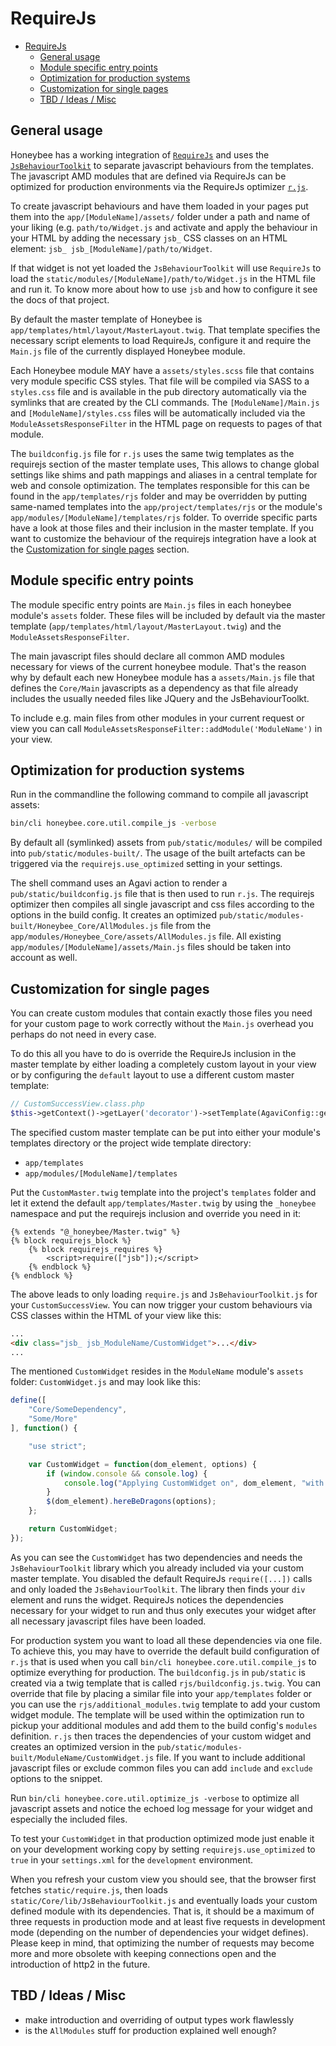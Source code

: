 # RequireJs

- [RequireJs](#requirejs)
  - [General usage](#general-usage)
  - [Module specific entry points](#module-specific-entry-points)
  - [Optimization for production systems](#optimization-for-production-systems)
  - [Customization for single pages](#customization-for-single-pages)
  - [TBD / Ideas / Misc](#tbd--ideas--misc)

## General usage

Honeybee has a working integration of [`RequireJs`](http://requirejs.org/) and uses the [`JsBehaviourToolkit`](https://github.com/DracoBlue/js-behaviour) to separate javascript behaviours from the templates. The javascript AMD modules that are defined via RequireJs can be optimized for production environments via the RequireJs optimizer [`r.js`](https://github.com/jrburke/r.js).

To create javascript behaviours and have them loaded in your pages put them into the `app/[ModuleName]/assets/` folder under a path and name of your liking (e.g. ```path/to/Widget.js``` and activate and apply the behaviour in your HTML by adding the necessary ```jsb_``` CSS classes on an HTML element: ```jsb_ jsb_[ModuleName]/path/to/Widget```.

If that widget is not yet loaded the `JsBehaviourToolkit` will use `RequireJs` to load the ```static/modules/[ModuleName]/path/to/Widget.js``` in the HTML file and run it. To know more about how to use `jsb` and how to configure it see the docs of that project.

By default the master template of Honeybee is ```app/templates/html/layout/MasterLayout.twig```. That template specifies the necessary script elements to load RequireJs, configure it and require the `Main.js` file of the currently displayed Honeybee module.

Each Honeybee module MAY have a `assets/styles.scss` file that contains very module specific CSS styles. That file will be compiled via SASS to a `styles.css` file and is available in the pub directory automatically via the symlinks that
are created by the CLI commands. The `[ModuleName]/Main.js` and `[ModuleName]/styles.css` files will be automatically included via the `ModuleAssetsResponseFilter` in the HTML page on requests to pages of that module.

The `buildconfig.js` file for `r.js` uses the same twig templates as the requirejs section of the master template uses, This allows to change global settings like shims and path mappings and aliases in a central template for web and console optimization. The templates responsible for this can be found in the ```app/templates/rjs``` folder and may be overridden by putting same-named templates into the ```app/project/templates/rjs``` or the module's ```app/modules/[ModuleName]/templates/rjs``` folder. To override specific parts have a look at those files and their inclusion in the master template. If you want to customize the behaviour of the requirejs integration have a look at the [Customization for single pages](#customization-for-single-pages) section.

## Module specific entry points

The module specific entry points are ```Main.js``` files in each honeybee module's `assets` folder. These files will be included by default via the master template (```app/templates/html/layout/MasterLayout.twig```) and the `ModuleAssetsResponseFilter`.

The main javascript files should declare all common AMD modules necessary for views of the current honeybee module. That's the reason why by default each new Honeybee module has a `assets/Main.js` file that defines the `Core/Main` javascripts as a dependency as that file already includes the usually needed files like JQuery and the JsBehaviourToolkt.

To include e.g. main files from other modules in your current request or view you can call ```ModuleAssetsResponseFilter::addModule('ModuleName')``` in your view.

## Optimization for production systems

Run in the commandline the following command to compile all javascript assets:

```sh
bin/cli honeybee.core.util.compile_js -verbose
```

By default all (symlinked) assets from ```pub/static/modules/``` will be compiled into ```pub/static/modules-built/```. The usage of the built artefacts can be triggered via the ```requirejs.use_optimized``` setting in your settings.

The shell command uses an Agavi action to render a ```pub/static/buildconfig.js``` file that is then used to run `r.js`. The requirejs optimizer then compiles all single javascript and css files according to the options in the build config. It creates an optimized ```pub/static/modules-built/Honeybee_Core/AllModules.js``` file from the ```app/modules/Honeybee_Core/assets/AllModules.js``` file. All existing ```app/modules/[ModuleName]/assets/Main.js``` files should be taken into account as well.

## Customization for single pages

You can create custom modules that contain exactly those files you need for your custom page to work correctly without the ```Main.js``` overhead you perhaps do not need in every case.

To do this all you have to do is override the RequireJs inclusion in the master template by either loading a completely custom layout in your view or by configuring the `default` layout to use a different custom master template:

```php
// CustomSuccessView.class.php
$this->getContext()->getLayer('decorator')->setTemplate(AgaviConfig::get('project.templates_dir').'/CustomMaster');
```

The specified custom master template can be put into either your module's templates directory or the project wide template directory:

- ```app/templates```
- ```app/modules/[ModuleName]/templates```

Put the `CustomMaster.twig` template into the project's `templates` folder and let it extend the default `app/templates/Master.twig` by using the ```_honeybee``` namespace and put the requirejs inclusion and override you need in it:

```twig
{% extends "@_honeybee/Master.twig" %}
{% block requirejs_block %}
    {% block requirejs_requires %}
        <script>require(["jsb"]);</script>
    {% endblock %}
{% endblock %}
```

The above leads to only loading `require.js` and `JsBehaviourToolkit.js` for your `CustomSuccessView`. You can now trigger your custom behaviours via CSS classes within the HTML of your view like this:

```html
...
<div class="jsb_ jsb_ModuleName/CustomWidget">...</div>
...
```

The mentioned `CustomWidget` resides in the `ModuleName` module's `assets` folder: ```CustomWidget.js``` and may look like this:

```js
define([
    "Core/SomeDependency",
    "Some/More"
], function() {

    "use strict";

    var CustomWidget = function(dom_element, options) {
        if (window.console && console.log) {
            console.log("Applying CustomWidget on", dom_element, "with options", options);
        }
        $(dom_element).hereBeDragons(options);
    };

    return CustomWidget;
});
```

As you can see the `CustomWidget` has two dependencies and needs the `JsBehaviourToolkit` library which you already included via your custom master template. You disabled the default RequireJs ```require([...])``` calls and only loaded the `JsBehaviourToolkit`. The library then finds your `div` element and runs the widget. RequireJs notices the dependencies necessary for your widget to run and thus only executes your widget after all necessary javascript files have been loaded.

For production system you want to load all these dependencies via one file. To achieve this, you may have to override the default build configuration of `r.js` that is used when you call ```bin/cli honeybee.core.util.compile_js``` to optimize everything for production. The `buildconfig.js` in ```pub/static``` is created via a twig template that is called ```rjs/buildconfig.js.twig```. You can override that file by placing a similar file into your ```app/templates``` folder or you can use the ```rjs/additional_modules.twig``` template to add your custom widget module. The template will be used within the optimization run to pickup your additional modules and add them to the build config's `modules` definition. `r.js` then traces the dependencies of your custom widget and creates an optimized version in the ```pub/static/modules-built/ModuleName/CustomWidget.js``` file. If you want to include additional javascript files or exclude common files you can add `include` and `exclude` options to the snippet.

Run ```bin/cli honeybee.core.util.optimize_js -verbose``` to optimize all javascript assets and notice the echoed log message for your widget and especially the included files.

To test your `CustomWidget` in that production optimized mode just enable it on your development working copy by setting ```requirejs.use_optimized``` to `true` in your `settings.xml` for the `development` environment.

When you refresh your custom view you should see, that the browser first fetches `static/require.js`, then loads `static/Core/lib/JsBehaviourToolkit.js` and eventually loads your custom defined module with its dependencies. That is, it should be a maximum of three requests in production mode and at least five requests in development mode (depending on the number of dependencies your widget defines). Please keep in mind, that optimizing the number of requests may become more and more obsolete with keeping connections open and the introduction of http2 in the future.

## TBD / Ideas / Misc

- make introduction and overriding of output types work flawlessly
- is the `AllModules` stuff for production explained well enough?
